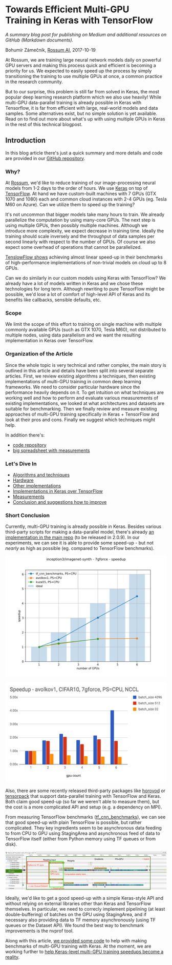 # Towards Efficient Multi-GPU Training in Keras with TensorFlow

_A summary blog post for publishing on Medium and additional resources on GitHub (Markdown documents)._

Bohumír Zámečník, [Rossum AI](https://rossum.ai/), 2017-10-19

At Rossum, we are training large neural network models daily on powerful GPU servers and making this process quick and efficient is becoming a priority for us.  We expected to easily speed up the process by simply transitioning the training to use multiple GPUs at once, a common practice in the research community.

But to our surprise, this problem is still far from solved in Keras, the most popular deep learning research platform which we also use heavily!  While multi-GPU data-parallel training is already possible in Keras with Tensorflow, it is far from efficient with large, real-world models and data samples.  Some alternatives exist, but no simple solution is yet available.  Read on to find out more about what's up with using multiple GPUs in Keras in the rest of this technical blogpost.

## Introduction

In this blog article there's just a quick summary and more details and code are provided in our [GitHub repository](https://github.com/rossumai/keras-multi-gpu/tree/master/blog/docs).

### Why?

At [Rossum](https://rossum.ai), we'd like to reduce training of our image-processing neural models from 1-2 days to the order of hours. We use [Keras](https://keras.io) on top of [TensorFlow](https://www.tensorflow.org). At hand we have custom-built machines with 7 GPUs (GTX 1070 and 1080) each and common cloud instances with 2-4 GPUs (eg. Tesla M60 on Azure). Can we utilize them to speed up the training?

It's not uncommon that bigger models take many hours to train. We already parallelize the computation by using many-core GPUs. The next step is using multiple GPUs, then possibly multiple machines. Although we introduce more complexity, we expect decrease in training time. Ideally the training should scale inversely and the throughput of data samples per second linearly with respect to the number of GPUs. Of course we also expect some overhead of operations that cannot be parallelized.

[TenslowFlow shows](https://www.tensorflow.org/performance/benchmarks) achieving almost linear speed-up in their benchmarks of high-performance implementations of non-trivial models on cloud up to 8 GPUs.

Can we do similarly in our custom models using Keras with TensorFlow? We already have a lot of models written in Keras and we chose these technologies for long term. Although rewriting to pure TensorFlow might be possible, we'd lose a lot of comfort of high-level API of Keras and its benefits like callbacks, sensible defaults, etc.

### Scope

We limit the scope of this effort to training on single machine with multiple commonly available GPUs (such as GTX 1070, Tesla M60), not distributed to multiple nodes, using data parallelism and we want the resulting implementation in Keras over TensorFlow.

### Organization of the Article

Since the whole topic is very technical and rather complex, the main story is outlined in this article and details have been split into several separate articles. First, we review existing algorithms a techniques, then existing implementations of multi-GPU training in common deep learning frameworks. We need to consider particular hardware since the performance heavily depends on it. To get intuition on what techniques are working well and how to perform and evaluate various measurements of existing implementations, we looked at what architectures and datasets are suitable for benchmarking. Then we finally review and measure existing approaches of multi-GPU training specifically in Keras + TensorFlow and look at their pros and cons. Finally we suggest which techniques might help.

In addition there's:

- [code repository](https://github.com/rossumai/keras-multi-gpu)
- [big spreadsheet with measurements ](https://docs.google.com/spreadsheets/d/1c5yGydEANMzHjBufTzph0w-WGwJyiwPMRYz3yBZatb4/edit#gid=0)

### Let's Dive In

- [Algorithms and techniques](algorithms-and-techniques.md)
- [Hardware](hardware.md)
- [Other implementations](other-implementations.md)
- [Implementations in Keras over TensorFlow](keras-tensorflow.md)
- [Measurements](measurements.md)
- [Conclusion and suggestions how to improve](conclusion.md)

### Short Conclusion

Currently, multi-GPU training is already possible in Keras. Besides various third-party scripts for making a data-parallel model, there's already [an implementation in the main repo](https://github.com/fchollet/keras/blob/3dd3e8331677e68e7dec6ed4a1cbf16b7ef19f7f/keras/utils/training_utils.py#L56-L75) (to be released in 2.0.9). In our experiments, we can see it is able to provide some speed-up - but not _nearly_ as high as possible (eg. compared to TensorFlow benchmarks).

![comparison_resnet50_7gforce_speedup](images/comparison_inception3_7gforce_ps_cpu_speedup.png)

![keras avolkov1 cifar10 7gforce speedup](images/keras_avolkov1_cifar10_7gforce_speedup.png)

Also, there are some recently released third-party packages like [horovod](https://github.com/uber/horovod) or [tensorpack](https://github.com/tensorpack) that support data-parallel training with TensorFlow and Keras. Both claim good speed-up (so far we weren't able to measure them), but the cost is a more complicated API and setup (e.g. a dependency on MPI).

From measuring TensorFlow benchmarks ([tf_cnn_benchmarks](https://github.com/tensorflow/benchmarks/tree/master/scripts/tf_cnn_benchmarks)), we can see that good speed-up with plain TensorFlow is possible, but rather complicated. They key ingredients seem to be asynchronous data feeding to from CPU to GPU using StagingArea and asynchronous feed of data to TensorFlow itself (either from Python memory using TF queues or from disk).

![nvprof_cifar10_keras_7gforce_2_gpu](images/nvprof_cifar10_keras_7gforce_2_gpu.png)

Ideally, we'd like to get a good speed-up with a simple Keras-style API and without relying on external libraries other than Keras and TensorFlow themselves. In particular, we need to correcly implement pipelining (at least double-buffering) of batches on the GPU using StagingArea, and if necessary also providing data to TF memory asynchronously (using TF queues or the Dataset API). We found the best way to benchmark improvements is the nvprof tool.

Along with this article, [we provided some code](https://github.com/rossumai/keras-multi-gpu) to help with making benchmarks of multi-GPU training with Keras.  At the moment, we are working further to [help Keras-level multi-GPU training speedups become a reality](https://github.com/avolkov1/keras_experiments/issues/2#issuecomment-339507791).
